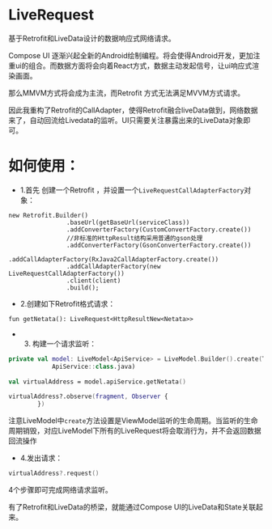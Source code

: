 # LiveRequest
基于Retrofit和LiveData设计的数据响应式网络请求。

Compose UI 逐渐兴起全新的Android绘制编程。将会使得Android开发，更加注重ui的组合。而数据方面将会向着React方式，数据主动发起信号，让ui响应式渲染画面。

那么MMVM方式将会成为主流，而Retrofit 方式无法满足MVVM方式请求。


因此我重构了Retrofit的CallAdapter，使得Retrofit融合liveData做到，网络数据来了，自动回流给Livedata的监听。UI只需要关注暴露出来的LiveData对象即可。


# 如何使用：

- 1.首先 创建一个Retrofit ，并设置一个`LiveRequestCallAdapterFactory`对象：

```
new Retrofit.Builder()
                .baseUrl(getBaseUrl(serviceClass))
                .addConverterFactory(CustomConvertFactory.create())
                //非标准的HttpResult结构采用普通的gson处理
                .addConverterFactory(GsonConverterFactory.create())
                .addCallAdapterFactory(RxJava2CallAdapterFactory.create())
                .addCallAdapterFactory(new LiveRequestCallAdapterFactory())
                .client(client)
                .build();
```

- 2.创建如下Retrofit格式请求：

```
fun getNetata(): LiveRequest<HttpResultNew<Netata>>
```


- 3. 构建一个请求监听：
```kotlin
private val model: LiveModel<ApiService> = LiveModel.Builder().create(TotalViewModelStoreOwner,
            ApiService::class.java)
            
val virtualAddress = model.apiService.getNetata()
            
virtualAddress?.observe(fragment, Observer {
        })
```

注意LiveModel中`create`方法设置是ViewModel监听的生命周期。当监听的生命周期销毁，对应LiveModel下所有的LiveRequest将会取消行为，并不会返回数据回流操作


- 4.发出请求：

```kotlin
virtualAddress?.request()
```

4个步骤即可完成网络请求监听。

有了Retrofit和LiveData的桥梁，就能通过Compose UI的LiveData和State关联起来。
